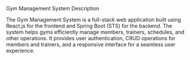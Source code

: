 Gym Management System
Description

The Gym Management System is a full-stack web application built using React.js for the frontend and Spring Boot (STS) for the backend. The system helps gyms efficiently manage members, trainers, schedules, and other operations. It provides user authentication, CRUD operations for members and trainers, and a responsive interface for a seamless user experience.
